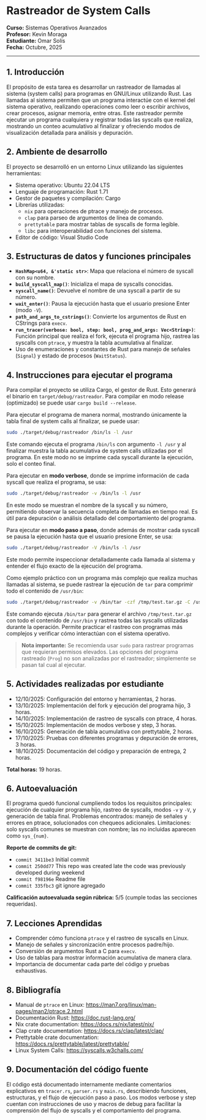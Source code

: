 # Rastreador de System Calls
**Curso:** Sistemas Operativos Avanzados  
**Profesor:** Kevin Moraga  
**Estudiante:** Omar Solís  
**Fecha:** Octubre, 2025  

---

## 1. Introducción

El propósito de esta tarea es desarrollar un rastreador de llamadas al sistema (system calls) para programas en GNU/Linux utilizando Rust. Las llamadas al sistema permiten que un programa interactúe con el kernel del sistema operativo, realizando operaciones como leer o escribir archivos, crear procesos, asignar memoria, entre otras. Este rastreador permite ejecutar un programa cualquiera y registrar todas las syscalls que realiza, mostrando un conteo acumulativo al finalizar y ofreciendo modos de visualización detallada para análisis y depuración.

## 2. Ambiente de desarrollo

El proyecto se desarrolló en un entorno Linux utilizando las siguientes herramientas:

- Sistema operativo: Ubuntu 22.04 LTS
- Lenguaje de programación: Rust 1.71
- Gestor de paquetes y compilación: Cargo
- Librerías utilizadas:
  - `nix` para operaciones de ptrace y manejo de procesos.
  - `clap` para parseo de argumentos de línea de comando.
  - `prettytable` para mostrar tablas de syscalls de forma legible.
  - `libc` para interoperabilidad con funciones del sistema.
- Editor de código: Visual Studio Code

## 3. Estructuras de datos y funciones principales

- **`HashMap<u64, &'static str>`**: Mapa que relaciona el número de syscall con su nombre.
- **`build_syscall_map()`**: Inicializa el mapa de syscalls conocidas.
- **`syscall_name()`**: Devuelve el nombre de una syscall a partir de su número.
- **`wait_enter()`**: Pausa la ejecución hasta que el usuario presione Enter (modo `-V`).
- **`path_and_args_to_cstrings()`**: Convierte los argumentos de Rust en CStrings para `execv`.
- **`run_tracer(verbose: bool, step: bool, prog_and_args: Vec<String>)`**: Función principal que realiza el fork, ejecuta el programa hijo, rastrea las syscalls con `ptrace`, y muestra la tabla acumulativa al finalizar.
- Uso de enumeraciones y constantes de Rust para manejo de señales (`Signal`) y estado de procesos (`WaitStatus`).

## 4. Instrucciones para ejecutar el programa

Para compilar el proyecto se utiliza Cargo, el gestor de Rust. Esto generará el binario en `target/debug/rastreador`. Para compilar en modo release (optimizado) se puede usar `cargo build --release`.

Para ejecutar el programa de manera normal, mostrando únicamente la tabla final de system calls al finalizar, se puede usar:

```bash
sudo ./target/debug/rastreador /bin/ls -l /usr
```

Este comando ejecuta el programa `/bin/ls` con argumento `-l /usr` y al finalizar muestra la tabla acumulativa de system calls utilizadas por el programa. En este modo no se imprime cada syscall durante la ejecución, solo el conteo final.

Para ejecutar en **modo verbose**, donde se imprime información de cada syscall que realiza el programa, se usa:

```bash
sudo ./target/debug/rastreador -v /bin/ls -l /usr
```

En este modo se muestran el nombre de la syscall y su número, permitiendo observar la secuencia completa de llamadas en tiempo real. Es útil para depuración o análisis detallado del comportamiento del programa.

Para ejecutar en **modo paso a paso**, donde además de mostrar cada syscall se pausa la ejecución hasta que el usuario presione Enter, se usa:

```bash
sudo ./target/debug/rastreador -V /bin/ls -l /usr
```

Este modo permite inspeccionar detalladamente cada llamada al sistema y entender el flujo exacto de la ejecución del programa.

Como ejemplo práctico con un programa más complejo que realiza muchas llamadas al sistema, se puede rastrear la ejecución de `tar` para comprimir todo el contenido de `/usr/bin`:

```bash
sudo ./target/debug/rastreador -v /bin/tar -czf /tmp/test.tar.gz -C /usr/bin .
```

Este comando ejecuta `/bin/tar` para generar el archivo `/tmp/test.tar.gz` con todo el contenido de `/usr/bin` y rastrea todas las syscalls utilizadas durante la operación. Permite practicar el rastreo con programas más complejos y verificar cómo interactúan con el sistema operativo.

> **Nota importante:** Se recomienda usar `sudo` para rastrear programas que requieran permisos elevados. Las opciones del programa rastreado (`Prog`) no son analizadas por el rastreador; simplemente se pasan tal cual al ejecutar.

## 5. Actividades realizadas por estudiante

- 12/10/2025: Configuración del entorno y herramientas, 2 horas.
- 13/10/2025: Implementación del fork y ejecución del programa hijo, 3 horas.
- 14/10/2025: Implementación de rastreo de syscalls con ptrace, 4 horas.
- 15/10/2025: Implementación de modos verbose y step, 3 horas.
- 16/10/2025: Generación de tabla acumulativa con prettytable, 2 horas.
- 17/10/2025: Pruebas con diferentes programas y depuración de errores, 3 horas.
- 18/10/2025: Documentación del código y preparación de entrega, 2 horas.

**Total horas:** 19 horas.

## 6. Autoevaluación

El programa quedó funcional cumpliendo todos los requisitos principales: ejecución de cualquier programa hijo, rastreo de syscalls, modos `-v` y `-V`, y generación de tabla final. Problemas encontrados: manejo de señales y errores en ptrace, solucionados con chequeos adicionales. Limitaciones: solo syscalls comunes se muestran con nombre; las no incluidas aparecen como `sys_{num}`.

**Reporte de commits de git:**

- `commit 3411be3` Initial commit
- `commit 250dd77` This repo was created late the code was previously developed during weekend
- `commit f98196e` Readme file
- `commit 335fbc3` git ignore agregado


**Calificación autoevaluada según rúbrica:** 5/5 (cumple todas las secciones requeridas).

## 7. Lecciones Aprendidas

- Comprender cómo funciona `ptrace` y el rastreo de syscalls en Linux.
- Manejo de señales y sincronización entre procesos padre/hijo.
- Conversión de argumentos Rust a C para `execv`.
- Uso de tablas para mostrar información acumulativa de manera clara.
- Importancia de documentar cada parte del código y pruebas exhaustivas.

## 8. Bibliografía

- Manual de `ptrace` en Linux: https://man7.org/linux/man-pages/man2/ptrace.2.html
- Documentación Rust: https://doc.rust-lang.org/
- Nix crate documentation: https://docs.rs/nix/latest/nix/
- Clap crate documentation: https://docs.rs/clap/latest/clap/
- Prettytable crate documentation: https://docs.rs/prettytable/latest/prettytable/
- Linux System Calls: https://syscalls.w3challs.com/

## 9. Documentación del código fuente

El código está documentado internamente mediante comentarios explicativos en `tracer.rs`, `parser.rs` y `main.rs`, describiendo funciones, estructuras, y el flujo de ejecución paso a paso. Los modos verbose y step cuentan con instrucciones de uso y macros de debug para facilitar la comprensión del flujo de syscalls y el comportamiento del programa.

